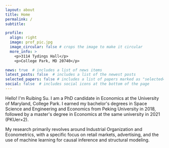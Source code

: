 ```yaml
---
layout: about
title: Home
permalink: /
subtitle:

profile:
  align: right
  image: prof_pic.jpg
  image_circular: false # crops the image to make it circular
  more_info: >
    <p>3114 Tydings Hall</p>
    <p>College Park, MD 20740</p>

news: true  # includes a list of news items
latest_posts: false  # includes a list of the newest posts
selected_papers: false # includes a list of papers marked as "selected={true}"
social: false  # includes social icons at the bottom of the page
---
```


<body>
    <p>Hello! I'm Ruibing Su. I am a PhD candidate in Economics at the University of Maryland, College Park. I earned my bachelor's degrees in Space Science and Engineering and Economics from Peking University in 2018, followed by a master's degree in Economics at the same university in 2021 (PKUer&times;2).</p>
    <p>My research primarily revolves around Industrial Organization and Econometrics, with a specific focus on retail markets, advertising, and the use of machine learning for causal inference and structural modeling.</p>
</body>

